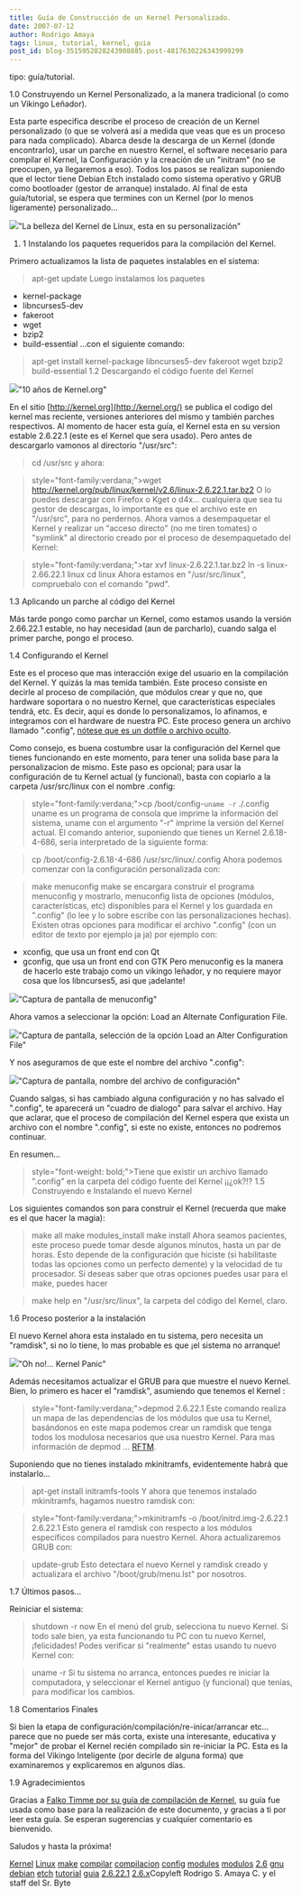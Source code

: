 ```yaml
---
title: Guía de Construcción de un Kernel Personalizado.
date: 2007-07-12
author: Rodrigo Amaya
tags: linux, tutorial, kernel, guia
post_id: blog-3515952828243908885.post-4817630226343999299
---
```


tipo: guía/tutorial.

1.0 Construyendo un Kernel
      Personalizado, a la manera tradicional (o como un Vikingo Leñador).

Esta parte especifica describe el proceso de creación de un Kernel personalizado (o que
      se volverá así a medida que veas que es un proceso para nada complicado). Abarca desde la
      descarga de un Kernel (donde encontrarlo), usar un
      parche en nuestro Kernel, el software necesario para compilar el Kernel, la
      Configuración y la creación de un "initram" (no se preocupen, ya llegaremos a eso). Todos los
      pasos se realizan suponiendo que el lector tiene Debian Etch instalado como sistema operativo
      y GRUB como bootloader (gestor de arranque) instalado. Al final de esta guía/tutorial, se
      espera que termines con un Kernel (por lo menos ligeramente) personalizado...

[![](http://bp1.blogger.com/_ayvorITawE4/RpkGVMQ68yI/AAAAAAAAAZI/VwAcVCuhLkU/s400/iconos-tux.jpg)](http://bp1.blogger.com/_ayvorITawE4/RpkGVMQ68yI/AAAAAAAAAZI/VwAcVCuhLkU/s1600-h/iconos-tux.jpg)"La belleza del Kernel de
      Linux, esta en su personalización"

1. 1 Instalando los paquetes
      requeridos para la compilación del Kernel.

Primero actualizamos la lista de paquetes instalables en el sistema:

> apt-get
> update
Luego instalamos los paquetes

- kernel-package
- libncurses5-dev
- fakeroot
- wget
- bzip2
- build-essential
...con
      el siguiente comando:

> apt-get install kernel-package
> libncurses5-dev fakeroot wget bzip2 build-essential
1.2 Descargando el código
      fuente del Kernel

[![](http://bp0.blogger.com/_ayvorITawE4/Rpj6oMQ68uI/AAAAAAAAAYo/SVlNzB3eyeA/s400/korg10yr.gif)](http://bp0.blogger.com/_ayvorITawE4/Rpj6oMQ68uI/AAAAAAAAAYo/SVlNzB3eyeA/s1600-h/korg10yr.gif)"10 años de
      Kernel.org"

En el sitio [http://kernel.org](http://kernel.org/) se publica el codigo del kernel mas
      reciente, versiones anteriores del mismo y también parches respectivos. Al momento de hacer
      esta guía, el Kernel esta en su version estable 2.6.22.1 (este es el Kernel que sera usado).
      Pero antes de descargarlo vamonos al directorio "/usr/src":

> cd /usr/src
y
      ahora:

>  style="font-family:verdana;">wget
> http://kernel.org/pub/linux/kernel/v2.6/linux-2.6.22.1.tar.bz2
O
      lo puedes descargar con Firefox o Kget o d4x... cualquiera que sea tu gestor de descargas, lo
      importante es que el archivo este en "/usr/src", para no perdernos. Ahora vamos a
      desempaquetar el Kernel y realizar un "acceso directo" (no me tiren tomates) o "symlink" al
      directorio creado por el proceso de desempaquetado del Kernel:

>  style="font-family:verdana;">tar xvf linux-2.6.22.1.tar.bz2
> ln -s linux-2.66.22.1 linux
> cd linux
Ahora estamos en "/usr/src/linux", compruebalo
      con el comando "pwd".

1.3 Aplicando un parche al código del Kernel

Más tarde pongo como parchar un
      Kernel, como estamos usando la versión 2.66.22.1 estable, no hay necesidad (aun de parcharlo),
      cuando salga el primer parche, pongo el proceso.

1.4 Configurando el
      Kernel

Este es el proceso que mas interacción
      exige del usuario en la compilación del Kernel. Y quizás la mas temida también. Este proceso
      consiste en decirle al proceso de compilación, que módulos crear y que no, que hardware
      soportara o no nuestro Kernel, que características especiales tendrá, etc. Es decir, aquí es
      donde lo personalizamos, lo afinamos, e integramos con el hardware de nuestra PC.
Este proceso genera un archivo llamado ".config", [nótese que es un dotfile o archivo oculto](http://en.wikipedia.org/wiki/Hidden_file#Unix_and_Unix-like).

Como consejo, es buena costumbre usar la
      configuración del Kernel que tienes funcionando en este momento, para tener una solida base
      para la personalizacion de mismo.
Este paso es opcional; para usar la configuración
      de tu Kernel actual (y funcional), basta con copiarlo a la carpeta /usr/src/linux con el
      nombre .config:

>  style="font-family:verdana;">cp /boot/config-`uname -r`
> ./.config
uname es un programa de consola que imprime la
      información del sistema, uname con el argumento "-r" imprime la versión del Kernel
      actual.
El comando anterior, suponiendo que tienes un Kernel 2.6.18-4-686, seria
      interpretado de la siguiente forma:

> cp /boot/config-2.6.18-4-686
> /usr/src/linux/.config
Ahora podemos comenzar con la
      configuración personalizada con:

> make
> menuconfig
make se encargara construir el programa menuconfig y
      mostrarlo, menuconfig lista de opciones (módulos, características, etc) disponibles para el
      Kernel y los guardada en ".config" (lo lee y lo sobre escribe con las personalizaciones
      hechas). Existen otras opciones para modificar el archivo ".config" (con un editor de texto
      por ejemplo ja ja) por ejemplo con:

- xconfig, que usa un front end con Qt
- gconfig, que usa un front end con GTK
Pero menuconfig es la manera de hacerlo este trabajo como un
      vikingo leñador, y no requiere mayor cosa
      que los libncurses5, asi que ¡adelante!

[![](http://bp1.blogger.com/_ayvorITawE4/Rpj6ecQ68tI/AAAAAAAAAYg/Yqf9Rdofeqc/s400/makemenuconfig.png)](http://bp1.blogger.com/_ayvorITawE4/Rpj6ecQ68tI/AAAAAAAAAYg/Yqf9Rdofeqc/s1600-h/makemenuconfig.png)"Captura de pantalla de
      menuconfig"

Ahora vamos a
      seleccionar la opción: Load an Alternate Configuration
      File.

[![](http://bp3.blogger.com/_ayvorITawE4/Rpj7E8Q68vI/AAAAAAAAAYw/Mf08kgHqKnQ/s400/loadalter.png)](http://bp3.blogger.com/_ayvorITawE4/Rpj7E8Q68vI/AAAAAAAAAYw/Mf08kgHqKnQ/s1600-h/loadalter.png)"Captura de pantalla,
      selección de la opción Load an Alter Configuration File"

Y nos aseguramos de que este el nombre del archivo
      ".config":

[![](http://bp2.blogger.com/_ayvorITawE4/Rpj7MsQ68wI/AAAAAAAAAY4/fHHK0s2oA_Q/s400/loadconfig.png)](http://bp2.blogger.com/_ayvorITawE4/Rpj7MsQ68wI/AAAAAAAAAY4/fHHK0s2oA_Q/s1600-h/loadconfig.png)"Captura de pantalla, nombre del archivo de
      configuración"

Cuando salgas, si has cambiado alguna
      configuración y no has salvado el ".config", te aparecerá un "cuadro de dialogo" para salvar
      el archivo. Hay que aclarar, que el proceso de
      compilación del Kernel espera que exista un archivo con el nombre ".config", si
      este no existe, entonces no podremos continuar.

En resumen...

>  style="font-weight: bold;">Tiene que existir un archivo llamado ".config" en la carpeta del
> código fuente del Kernel ¡¡¿ok?!?
1.5 Construyendo e
      Instalando el nuevo Kernel

Los siguientes
      comandos son para construir el Kernel (recuerda que make es el que hacer la magia):

> make all
> make modules_install
> make
> install
Ahora seamos pacientes, este proceso puede tomar
      desde algunos minutos, hasta un par de horas. Esto depende de la configuración que hiciste (si
      habilitaste todas las opciones como un perfecto demente) y la velocidad de tu
      procesador.
Si deseas saber que otras opciones puedes usar para el make, puedes
      hacer

> make
> help
en "/usr/src/linux", la carpeta del código del Kernel,
      claro.

1.6
      Proceso posterior a la instalación

El nuevo Kernel ahora
      esta instalado en tu sistema, pero necesita un "ramdisk", si no lo tiene, lo mas probable es
      que ¡el sistema no arranque!

[![](http://bp0.blogger.com/_ayvorITawE4/Rpj77MQ68xI/AAAAAAAAAZA/06qgK1kKzKA/s400/kernelpanic.png)](http://bp0.blogger.com/_ayvorITawE4/Rpj77MQ68xI/AAAAAAAAAZA/06qgK1kKzKA/s1600-h/kernelpanic.png)"Oh no!... Kernel
      Panic"

Además necesitamos
      actualizar el GRUB para que muestre el nuevo Kernel.
Bien, lo primero es hacer el
      "ramdisk", asumiendo que tenemos el Kernel :

>  style="font-family:verdana;">depmod 2.6.22.1
Este comando
      realiza un mapa de las dependencias de los módulos que usa tu Kernel, basándonos en este mapa
      podemos crear un ramdisk que tenga todos los modulosa necesarios que usa nuestro Kernel.
Para mas información de depmod ... [RFTM](http://es.wikipedia.org/wiki/RTFM).

Suponiendo
      que no tienes instalado mkinitramfs, evidentemente habrá que instalarlo...

> apt-get install
> initramfs-tools
Y ahora que tenemos instalado mkinitramfs,
      hagamos nuestro ramdisk con:

>  style="font-family:verdana;">mkinitramfs -o /boot/initrd.img-2.6.22.1
> 2.6.22.1
Esto genera el ramdisk con respecto a los módulos
      específicos compilados para nuestro Kernel.
Ahora actualizaremos GRUB con:

> update-grub
Esto
      detectara el nuevo Kernel y ramdisk creado y actualizara el archivo "/boot/grub/menu.lst" por nosotros.

1.7 Últimos
      pasos...

Reiniciar el sistema:

> shutdown -r
> now
En el menú del grub, selecciona tu nuevo Kernel. Si todo
      sale bien, ya esta funcionando tu PC con tu nuevo Kernel, ¡felicidades! Podes verificar si
      "realmente" estas usando tu nuevo Kernel con:

> uname -r
Si
      tu sistema no arranca, entonces puedes re iniciar la computadora, y seleccionar el Kernel
      antiguo (y funcional) que tenias, para modificar los cambios.

1.8 Comentarios
      Finales

Si bien la etapa de
      configuración/compilación/re-inicar/arrancar etc... parece que no puede ser más corta, existe
      una interesante, educativa y "mejor" de probar el Kernel recién compilado sin re-iniciar la
      PC.
Esta es la forma del Vikingo
      Inteligente (por decirle de alguna forma) que examinaremos y explicaremos en
      algunos días.

1.9 Agradecimientos

Gracias a [Falko Timme por su guía de compilación de Kernel](http://www.howtoforge.com/kernel_compilation_debian_etch_p2?s=2da22972170ef10fb4fdb8a327b463a4&), su guía fue usada como base para la
      realización de este documento, y gracias a ti por leer esta guía. Se esperan sugerencias y
      cualquier comentario es bienvenido.

Saludos y hasta la próxima!

[Kernel](http://www.blogalaxia.com/tags/kernel) [Linux](http://www.blogalaxia.com/tags/linux) [make](http://www.blogalaxia.com/tags/make) [compilar](http://www.blogalaxia.com/tags/compilar) [compilacion](http://www.blogalaxia.com/tags/compilacion) [config](http://www.blogalaxia.com/tags/config) [modules](http://www.blogalaxia.com/tags/modules) [modulos](http://www.blogalaxia.com/tags/modulos) [2.6](http://www.blogalaxia.com/tags/2.6) [gnu](http://www.blogalaxia.com/tags/gnu) [debian](http://www.blogalaxia.com/tags/debian) [etch](http://www.blogalaxia.com/tags/etch) [tutorial](http://www.blogalaxia.com/tags/tutorial) [guia](http://www.blogalaxia.com/tags/guia) [2.6.22.1](http://www.blogalaxia.com/tags/guia) [2.6.x](http://www.blogalaxia.com/tags/guia)Copyleft Rodrigo S. Amaya
      C. y el staff del Sr. Byte